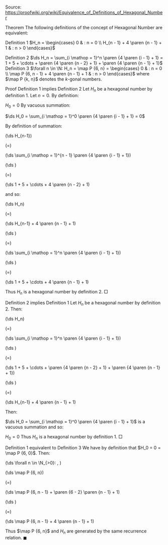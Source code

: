 # 

Source: https://proofwiki.org/wiki/Equivalence_of_Definitions_of_Hexagonal_Number



Theorem
The following definitions of the concept of Hexagonal Number are equivalent:

Definition 1
$H_n = \begin{cases}
0 & : n = 0 \\
H_{n - 1} + 4 \paren {n - 1} + 1 & : n > 0 \end{cases}$

Definition 2
$\ds H_n = \sum_{i \mathop = 1}^n \paren {4 \paren {i - 1} + 1} = 1 + 5 + \cdots + \paren {4 \paren {n - 2} + 1} + \paren {4 \paren {n - 1} + 1}$
Definition 3
$\forall n \in \N: H_n = \map P {6, n} = \begin{cases} 0 & : n = 0 \\ \map P {6, n - 1} + 4 \paren {n - 1} + 1 & : n > 0 \end{cases}$
where $\map P {k, n}$ denotes the $k$-gonal numbers.


Proof
Definition 1 implies Definition 2
Let $H_n$ be a hexagonal number by definition 1.
Let $n = 0$.
By definition:

$H_0 = 0$
By vacuous summation:

$\ds H_0 = \sum_{i \mathop = 1}^0 \paren {4 \paren {i - 1} + 1} = 0$

By definition of summation:














\(\ds H_{n-1}\)

\(=\)







\(\ds \sum_{i \mathop = 1}^{n - 1} \paren {4 \paren {i - 1} + 1}\)




















\(\ds \)

\(=\)







\(\ds 1 + 5 + \cdots + 4 \paren {n - 2} + 1\)









and so:














\(\ds H_n\)

\(=\)







\(\ds H_{n-1} + 4 \paren {n - 1} + 1\)




















\(\ds \)

\(=\)







\(\ds \sum_{i \mathop = 1}^n \paren {4 \paren {i - 1} + 1}\)




















\(\ds \)

\(=\)







\(\ds 1 + 5 + \cdots + 4 \paren {n - 1} + 1\)









Thus $H_n$ is a hexagonal number by definition 2.
$\Box$


Definition 2 implies Definition 1
Let $H_n$ be a hexagonal number by definition 2.
Then:














\(\ds H_n\)

\(=\)







\(\ds \sum_{i \mathop = 1}^n \paren {4 \paren {i - 1} + 1}\)




















\(\ds \)

\(=\)







\(\ds 1 + 5 + \cdots + \paren {4 \paren {n - 2} + 1} + \paren {4 \paren {n - 1} + 1}\)




















\(\ds \)

\(=\)







\(\ds H_{n-1} + 4 \paren {n - 1} + 1\)










Then:

$\ds H_0 = \sum_{i \mathop = 1}^0 \paren {4 \paren {i - 1} + 1}$
is a vacuous summation and so:

$H_0 = 0$
Thus $H_n$ is a hexagonal number by definition 1.
$\Box$


Definition 1 equivalent to Definition 3
We have by definition that $H_0 = 0 = \map P {6, 0}$.
Then:










\(\ds \forall n \in \N_{>0}: \, \)



\(\ds \map P {6, n}\)

\(=\)







\(\ds \map P {6, n - 1} + \paren {6 - 2} \paren {n - 1} + 1\)




















\(\ds \)

\(=\)







\(\ds \map P {6, n - 1} + 4 \paren {n - 1} + 1\)









Thus $\map P {6, n}$ and $H_n$ are generated by the same recurrence relation.
$\blacksquare$






